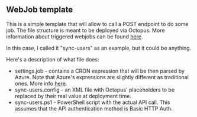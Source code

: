## WebJob template

This is a simple template that will allow to call a POST endpoint to do some job. The file structure is meant to be deployed via Octopus. More information about triggered webjobs can be found [here](https://octopus.com/docs/deployment-examples/azure-deployments/deploying-a-package-to-an-azure-web-app/deploying-web-jobs).

In this case, I called it "sync-users" as an example, but it could be anything.

Here's a description of what file does:

- settings.job - contains a CRON expression that will be then parsed by Azure. Note that Azure's expressions are slightly different as traditional ones. More info [here](https://docs.microsoft.com/en-us/azure/app-service/webjobs-create#ncrontab-expressions).
- sync-users.config - an XML file with Octopus' placeholders to be replaced by their real value at deployment time. 
- sync-users.ps1 - PowerShell script with the actual API call. This assumes that the API authentication method is Basic HTTP Auth. 